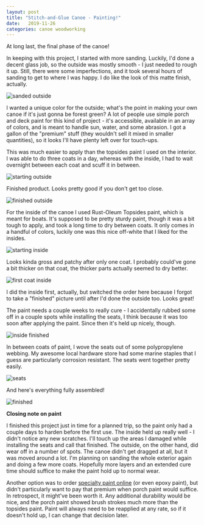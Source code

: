 ```yaml
---
layout: post
title: "Stitch-and-Glue Canoe - Painting!"
date:   2019-11-26
categories: canoe woodworking
---
```


At long last, the final phase of the canoe!

In keeping with this project, I started with more sanding. Luckily, I'd done a
decent glass job, so the outside was mostly smooth - I just needed to rough it
up. Still, there were some imperfections, and it took several hours of sanding
to get to where I was happy. I do like the look of this matte finish, actually.

![sanded outside](https://i.imgur.com/ZWayRTe.jpg)

I wanted a unique color for the outside; what's the point in making your own
canoe if it's just gonna be forest green? A lot of people use simple porch and
deck paint for this kind of project - it's accessible, available in an array of
colors, and is meant to handle sun, water, and some abrasion. I got a gallon of
the "premium" stuff (they wouldn't sell it mixed in smaller quantities), so it
looks I'll have plenty left over for touch-ups.

This was much easier to apply than the topsides paint I used on the interior. I
was able to do three coats in a day, whereas with the inside, I had to wait
overnight between each coat and scuff it in between.

![starting outside](https://i.imgur.com/ySG0fTq.jpg)

Finished product.  Looks pretty good if you don't get too close.

![finished outside](https://i.imgur.com/dedqKKK.jpg)

For the inside of the canoe I used Rust-Oleum Topsides paint, which is meant for
boats. It's supposed to be pretty sturdy paint, though it was a bit tough to
apply, and took a long time to dry between coats. It only comes in a handful of
colors, luckily one was this nice off-white that I liked for the insides.

![starting inside](https://i.imgur.com/nGqiCCs.jpg)

Looks kinda gross and patchy after only one coat. I probably could've gone a bit
thicker on that coat, the thicker parts actually seemed to dry better.

![first coat inside](https://i.imgur.com/sEpb7Yv.jpg)

I did the inside first, actually, but switched the order here because I forgot
to take a "finished" picture until after I'd done the outside too. Looks great!

The paint needs a couple weeks to really cure - I accidentally rubbed some off
in a couple spots while installing the seats, I think because it was too soon
after applying the paint. Since then it's held up nicely, though.

![inside finished](https://i.imgur.com/wknJI18.jpg)

In between coats of paint, I wove the seats out of some polypropylene webbing.
My awesome local hardware store had some marine staples that I guess are
particularly corrosion resistant. The seats went together pretty easily.

![seats](https://i.imgur.com/AwhGr4d.jpg)

And here's everything fully assembled!

![finished](https://i.imgur.com/rB5neDm.jpg)


**Closing note on paint**

I finished this project just in time for a planned trip, so the paint only had a
couple days to harden before the first use. The inside held up really well - I
didn't notice any new scratches. I'll touch up the areas I damaged while
installing the seats and call that finished. The outside, on the other hand, did
wear off in a number of spots. The canoe didn't get dragged at all, but it was
moved around a lot. I'm planning on sanding the whole exterior again and doing a
few more coats. Hopefully more layers and an extended cure time should suffice
to make the paint hold up to normal wear.

Another option was to order [specialty paint online](https://kirbypaint.com) (or
even epoxy paint), but didn't particularly want to pay that premium when porch
paint would suffice. In retrospect, it might've been worth it. Any additional
durability would be nice, and the porch paint showed brush strokes much more
than the topsides paint. Paint will always need to be reapplied at any rate, so
if it doesn't hold up, I can change that decision later.
